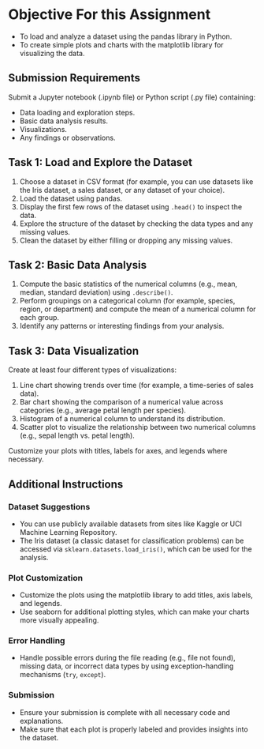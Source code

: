 # Objective For this Assignment

- To load and analyze a dataset using the pandas library in Python.
- To create simple plots and charts with the matplotlib library for visualizing the data.

## Submission Requirements

Submit a Jupyter notebook (.ipynb file) or Python script (.py file) containing:
- Data loading and exploration steps.
- Basic data analysis results.
- Visualizations.
- Any findings or observations.

## Task 1: Load and Explore the Dataset

1. Choose a dataset in CSV format (for example, you can use datasets like the Iris dataset, a sales dataset, or any dataset of your choice).
2. Load the dataset using pandas.
3. Display the first few rows of the dataset using `.head()` to inspect the data.
4. Explore the structure of the dataset by checking the data types and any missing values.
5. Clean the dataset by either filling or dropping any missing values.

## Task 2: Basic Data Analysis

1. Compute the basic statistics of the numerical columns (e.g., mean, median, standard deviation) using `.describe()`.
2. Perform groupings on a categorical column (for example, species, region, or department) and compute the mean of a numerical column for each group.
3. Identify any patterns or interesting findings from your analysis.

## Task 3: Data Visualization

Create at least four different types of visualizations:
1. Line chart showing trends over time (for example, a time-series of sales data).
2. Bar chart showing the comparison of a numerical value across categories (e.g., average petal length per species).
3. Histogram of a numerical column to understand its distribution.
4. Scatter plot to visualize the relationship between two numerical columns (e.g., sepal length vs. petal length).

Customize your plots with titles, labels for axes, and legends where necessary.

## Additional Instructions

### Dataset Suggestions

- You can use publicly available datasets from sites like Kaggle or UCI Machine Learning Repository.
- The Iris dataset (a classic dataset for classification problems) can be accessed via `sklearn.datasets.load_iris()`, which can be used for the analysis.

### Plot Customization

- Customize the plots using the matplotlib library to add titles, axis labels, and legends.
- Use seaborn for additional plotting styles, which can make your charts more visually appealing.

### Error Handling

- Handle possible errors during the file reading (e.g., file not found), missing data, or incorrect data types by using exception-handling mechanisms (`try`, `except`).

### Submission

- Ensure your submission is complete with all necessary code and explanations.
- Make sure that each plot is properly labeled and provides insights into the dataset.